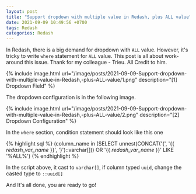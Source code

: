 ```yaml
---
layout: post
title: "Support dropdown with multiple value in Redash, plus ALL value"
date: 2021-09-09 10:49:56 +0700
tags: Redash
categories: Redash
---
```


In Redash, there is a big demand for dropdown with `ALL` value. However, it's tricky to write `where` statement for `ALL` value. This post is all about work-around this issue.
Thank for my colleague - Trieu. All Credit to him.

{% include image.html url="/image/posts/2021-09-09-Support-dropdown-with-multiple-value-in-Redash,-plus-ALL-value/1.png" description="[1] Dropdown Field" %}

The dropdown configuration is in the following image.

{% include image.html url="/image/posts/2021-09-09-Support-dropdown-with-multiple-value-in-Redash,-plus-ALL-value/2.png" description="[2] Dropdown Configuration" %}

In the `where` section, condition statement should look like this one

{% highlight sql %}
(column_name in (SELECT unnest(CONCAT('{', '{{ _redash_var_name_ }}', '}')::varchar[])) OR '{{ _redash_var_name_ }}' LIKE '%ALL%')
{% endhighlight %}

In the script above, it cast to `varchar[]`, if column typed `uuid`, change the casted type to `::uuid[]`

And It's all done, you are ready to go!
